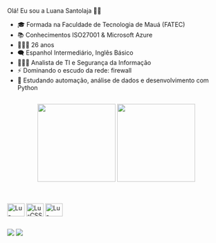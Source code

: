 Olá! Eu sou a Luana Santolaja 👋🏻
- 🎓 Formada na Faculdade de Tecnologia de Mauá (FATEC)
- 📚 Conhecimentos ISO27001 & Microsoft Azure
- 🙋🏻‍♀️ 26 anos
- 🗨️ Espanhol Intermediário, Inglês Básico
- 👩🏻‍💻 Analista de TI e Segurança da Informação
- ⚡ Dominando o escudo da rede: firewall
- 🐍 Estudando automação, análise de dados e desenvolvimento com Python 

##

<div align="center">
    <img height="180em" src="https://github-readme-stats.vercel.app/api?username=luanasantolaja&show_icons=true&theme=github_dark&include_all_commits=true&count_private=true"/>
    <img height="180em" src="https://github-readme-stats.vercel.app/api/top-langs/?username=luanasantolaja&layout=compact&langs_count=7&theme=github_dark"/>
</div>
                                                                                
##

</div>
<div style="display: inline_block"><br>
<img align="center" alt="Lu-HTML" height="30" width="40" src="https://cdn-icons-png.flaticon.com/512/5968/5968267.png">
<img align="center" alt="Lu-CSS" height="30" width="40" src="https://cdn-icons-png.flaticon.com/512/5968/5968242.png">
<img align="center" alt="Lu-Python" height="30" width="40" src="https://github.com/user-attachments/assets/1d257044-937f-4229-aeb1-d1a268d32cbb">
</div>

##

<div>
<a href="https://br.linkedin.com/in/luana-santolaja-170a3a165" target="_blank"><img src="https://img.shields.io/badge/LinkedIn-0077B5?%20style=for-the-badge&logo=linkedin&logoColor=white" target="__blank"></a>
<a href="https://api.whatsapp.com/send?phone=5511951498299&text=Ol%C3%A1%2C%20acessei%20seu%20n%C3%BAmero%20pelo%20GitHub%20%3A" target=" _blank"><img src="https://img.shields.io/badge/WhatsApp-25D366?style=for-the-badge&logo=whatsapp&logoColor=white" target="__blank"></a>


</div>

